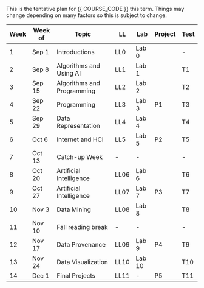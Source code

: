 This is the tentative plan for {{ COURSE_CODE }} this term.
Things may change depending on many factors so this is subject to change.

| Week | Week of | Topic                      | LL   | Lab    | Project | Test |
|------|---------|----------------------------|------|--------|---------|------|
| 1    | Sep 1   | Introductions              | LL0  | Lab 0  |         | -    |
| 2    | Sep 8   | Algorithms and Using AI    | LL1  | Lab 1  |         | T1   |
| 3    | Sep 15  | Algorithms and Programming | LL2  | Lab 2  |         | T2   |
| 4    | Sep 22  | Programming                | LL3  | Lab 3  | P1      | T3   |
| 5    | Sep 29  | Data Representation        | LL4  | Lab 4  |         | T4   |
| 6    | Oct 6   | Internet and HCI           | LL5  | Lab 5  | P2      | T5   |
| 7    | Oct 13  | Catch-up Week              | -    | -      |         | -    |
| 8    | Oct 20  | Artificial Intelligence    | LL06 | Lab 6  |         | T6   |
| 9    | Oct 27  | Artificial Intelligence    | LL07 | Lab 7  | P3      | T7   |
| 10   | Nov 3   | Data Mining                | LL08 | Lab 8  |         | T8   |
| 11   | Nov 10  | Fall reading break         | -    | -      |         | -    |
| 12   | Nov 17  | Data Provenance            | LL09 | Lab 9  | P4      | T9   |
| 13   | Nov 24  | Data Visualization         | LL10 | Lab 10 |         | T10  |
| 14   | Dec 1   | Final Projects             | LL11 | -      | P5      | T11  |

<!-- ## Organizing Notes

| Week | Week of | Topic                      | Lab    | Test | Test Content                   |
|------|---------|----------------------------|--------|------|--------------------------------|
| 1    | Sep 1   | Introductions              | Lab 0  | -    |                                |
| 2    | Sep 8   | Algorithms and Using AI    | Lab 1  | T1   | Intro, Markdown                |
| 3    | Sep 15  | Algorithms and Programming | Lab 2  | T2   | Alg 1, Alg 2, Using AI (?)     |
| 4    | Sep 22  | Programming                | Lab 3  | T3   | Alg 3, Alg 4                   |
| 5    | Sep 29  | Data Representation        | Lab 4  | T4   | Prog 1, Prog 2, Prog 3, Prog 4 |
| 6    | Oct 6   | Internet and HCI           | Lab 5  | T5   | Rep 1, Rep 2, Rep 3            |
| 7    | Oct 13  | Catch-up Week              | -      | -    | -                              |
| 8    | Oct 20  | Artificial Intelligence    | Lab 6  | T6   | Int 1, Int 2, HCI              |
| 9    | Oct 27  | Artificial Intelligence    | Lab 7  | T7   | AI1, AI2, AI3                  |
| 10   | Nov 3   | Data Mining                | Lab 8  | T8   | AI4, AI5, AI6                  |
| 11   | Nov 10  | Fall reading break         | -      | -    |                                |
| 12   | Nov 17  | Data Provenance            | Lab 9  | T9   | DMin 1, DMin 2, DMin 3         |
| 13   | Nov 24  | Data Visualization         | Lab 10 | T10  | DPro 1, DPro 2, DPro 3         |
| 14   | Dec 1   | Final Projects             | -      | T11  | Viz 1, Viz 2, Viz 3            |


[W1]     1B, 1C     - --------, Intro 1, Markdown
[W2]  2A, 2B, 2C     - Alg 1, Alg 2, Using AI,      +
[W3]  3A, 3B, 3C     - Alg 3, Alg 4, Prog 1         +
[W4]  4A, 4B, 4C     - Prog 2, Prog 3, Prog 4       +
[W5]  5A, 5B, 5C     - Rep 1, Rep 2, Rep 3         +
[W6]  6A, 6B, 6C     - I1, I2, I3
[W7]         7B, 7C     - -----, Catchup week,
[W8]  8A, 8B, 8C     - AI1, AI2, AI3    +
[W9]  9A, 9B, 9C     - AI4, AI5, AI6
[W10] 10A, 10B, 10C  - Min 1, Min 2, Min 3        +
[W11]                  11C - READING WEEK
[W12] 12A, 12B, 12C  - DPro1, DPro2, DPro3                    +
[W13] 13A, 13B, 13C  -  V1, V2, V3                +
[W14] 14A, 14B, 14C  - HCI & Review                   +

    1B, 1C     - --------, Intro 1, Markdown
2A, 2B, 2C     - Alg 1, Alg 2, Using AI,      +
3A, 3B, 3C     - Alg 3, Alg 4, Prog 1         +
4A, 4B, 4C     - Prog 2, Prog 3, Prog 4       +
5A, 5B, 5C     - Min 1, Min 2, Min 3          +
6A, 6B, 6C     - CATCH UP WEEK
    7B, 7C     - -----, Rep 1, Rep 2,
8A, 8B, 8C     - Rep 3, Rep 4, HCI 1          +
9A, 9B, 9C     - AI1, AI2, AI3
10A, 10B, 10C  - AI4, AI5, AI6                +
          11C  - READING WEEK
12A, 12B, 12C  - I1, I2, I3                   +
13A, 13B, 13C  - V1, V2, V3                   +
14A, 14B, 14C  - D1, D2, ???                  +

 -->
